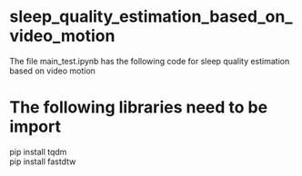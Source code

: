 # sleep_quality_estimation_based_on_video_motion
The file main_test.ipynb has the following code for sleep quality estimation based on video motion
# The following libraries need to be import 
pip install tqdm\
pip install fastdtw
